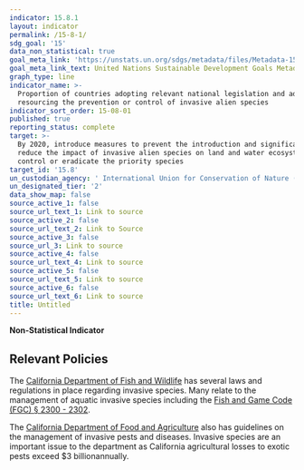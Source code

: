 ```yaml
---
indicator: 15.8.1
layout: indicator
permalink: /15-8-1/
sdg_goal: '15'
data_non_statistical: true
goal_meta_link: 'https://unstats.un.org/sdgs/metadata/files/Metadata-15-08-01.pdf'
goal_meta_link_text: United Nations Sustainable Development Goals Metadata (pdf 456kB)
graph_type: line
indicator_name: >-
  Proportion of countries adopting relevant national legislation and adequately
  resourcing the prevention or control of invasive alien species
indicator_sort_order: 15-08-01
published: true
reporting_status: complete
target: >-
  By 2020, introduce measures to prevent the introduction and significantly
  reduce the impact of invasive alien species on land and water ecosystems and
  control or eradicate the priority species
target_id: '15.8'
un_custodian_agency: ' International Union for Conservation of Nature (IUCN)'
un_designated_tier: '2'
data_show_map: false
source_active_1: false
source_url_text_1: Link to source
source_active_2: false
source_url_text_2: Link to Source
source_active_3: false
source_url_3: Link to source
source_active_4: false
source_url_text_4: Link to source
source_active_5: false
source_url_text_5: Link to source
source_active_6: false
source_url_text_6: Link to source
title: Untitled
---
```

**Non-Statistical Indicator**

## Relevant Policies

The [California Department of Fish and Wildlife](https://wildlife.ca.gov/Conservation/Invasives/Regulations) has several laws and regulations in place regarding invasive species. Many relate to the management of aquatic invasive species including the [Fish and Game Code (FGC) § 2300 - 2302](http://leginfo.legislature.ca.gov/faces/codes_displayText.xhtml?lawCode=FGC&division=3.&title=&part=&chapter=3.5.&article=). 

The [California Department of Food and Agriculture](https://www.cdfa.ca.gov/invasives/) also has guidelines on the management of invasive pests and diseases. Invasive species are an important issue to the department as California agricultural losses to exotic pests exceed $3 billionannually.
